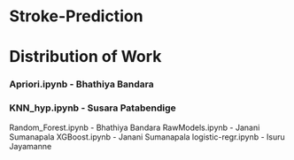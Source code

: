 # Stroke-Prediction
# Distribution of Work
### Apriori.ipynb - Bhathiya Bandara 
### KNN_hyp.ipynb - Susara Patabendige 
Random_Forest.ipynb - Bhathiya Bandara 
RawModels.ipynb - Janani Sumanapala 
XGBoost.ipynb - Janani Sumanapala 
logistic-regr.ipynb - Isuru Jayamanne 
